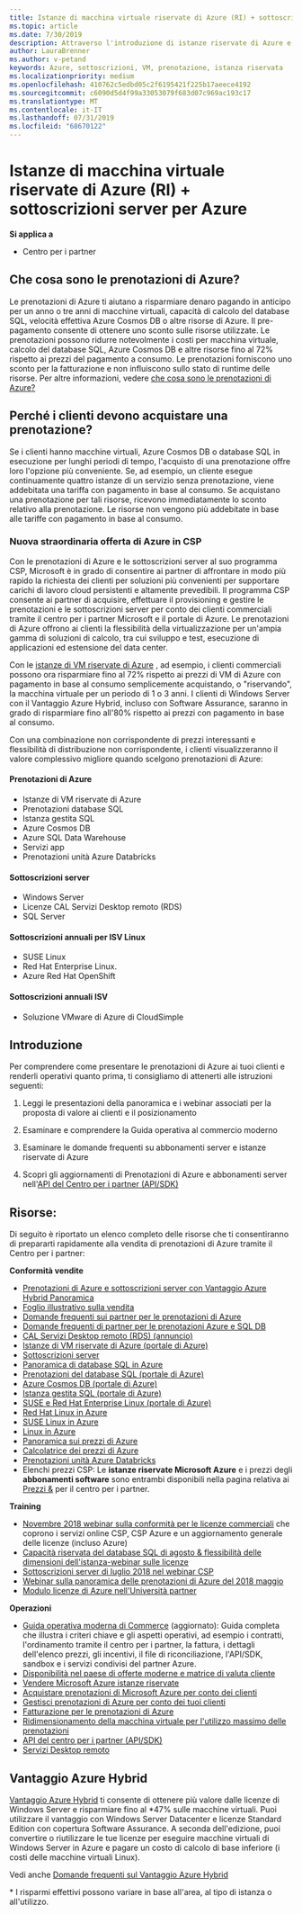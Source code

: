 ```yaml
---
title: Istanze di macchina virtuale riservate di Azure (RI) + sottoscrizioni server per Azure | Centro per i partner
ms.topic: article
ms.date: 7/30/2019
description: Attraverso l'introduzione di istanze riservate di Azure e sottoscrizioni server nel programma CSP, consentiamo ai nostri partner di far fronte alla richiesta in rapida crescita dei clienti di soluzioni più convenienti in grado di supportare carichi di lavoro nel cloud altamente prevedibili e persistenti. Il programma CSP consente ai partner di acquisire, fornire e gestire sottoscrizioni server e istanze riservate di Azure per conto dei clienti commerciali tramite il Centro per i partner Microsoft e il portale di Azure.
author: LauraBrenner
ms.author: v-petand
keywords: Azure, sottoscrizioni, VM, prenotazione, istanza riservata
ms.localizationpriority: medium
ms.openlocfilehash: 410762c5edbd05c2f6195421f225b17aeece4192
ms.sourcegitcommit: c6090d5d4f99a33053079f683d07c969ac193c17
ms.translationtype: MT
ms.contentlocale: it-IT
ms.lasthandoff: 07/31/2019
ms.locfileid: "68670122"
---
```

<!-- Mike Aasen wrote and owns this topic -->

# <a name="azure-reserved-vm-instances-ri--server-subscriptions-for-azure"></a>Istanze di macchina virtuale riservate di Azure (RI) + sottoscrizioni server per Azure

**Si applica a**

- Centro per i partner
 
## <a name="what-are-azure-reservations"></a>Che cosa sono le prenotazioni di Azure?

Le prenotazioni di Azure ti aiutano a risparmiare denaro pagando in anticipo per un anno o tre anni di macchine virtuali, capacità di calcolo del database SQL, velocità effettiva Azure Cosmos DB o altre risorse di Azure. Il pre-pagamento consente di ottenere uno sconto sulle risorse utilizzate. Le prenotazioni possono ridurre notevolmente i costi per macchina virtuale, calcolo del database SQL, Azure Cosmos DB e altre risorse fino al 72% rispetto ai prezzi del pagamento a consumo. Le prenotazioni forniscono uno sconto per la fatturazione e non influiscono sullo stato di runtime delle risorse. Per altre informazioni, vedere [che cosa sono le prenotazioni di Azure?](https://docs.microsoft.com/azure/billing/billing-save-compute-costs-reservations)

## <a name="why-should-customers-buy-a-reservation"></a>Perché i clienti devono acquistare una prenotazione?

Se i clienti hanno macchine virtuali, Azure Cosmos DB o database SQL in esecuzione per lunghi periodi di tempo, l'acquisto di una prenotazione offre loro l'opzione più conveniente. Se, ad esempio, un cliente esegue continuamente quattro istanze di un servizio senza prenotazione, viene addebitata una tariffa con pagamento in base al consumo. Se acquistano una prenotazione per tali risorse, ricevono immediatamente lo sconto relativo alla prenotazione. Le risorse non vengono più addebitate in base alle tariffe con pagamento in base al consumo.

 
### <a name="compelling-new-azure-offer-in-csp"></a>Nuova straordinaria offerta di Azure in CSP 

Con le prenotazioni di Azure e le sottoscrizioni server al suo programma CSP, Microsoft è in grado di consentire ai partner di affrontare in modo più rapido la richiesta dei clienti per soluzioni più convenienti per supportare carichi di lavoro cloud persistenti e altamente prevedibili. Il programma CSP consente ai partner di acquisire, effettuare il provisioning e gestire le prenotazioni e le sottoscrizioni server per conto dei clienti commerciali tramite il centro per i partner Microsoft e il portale di Azure. Le prenotazioni di Azure offrono ai clienti la flessibilità della virtualizzazione per un'ampia gamma di soluzioni di calcolo, tra cui sviluppo e test, esecuzione di applicazioni ed estensione del data center. 

Con le [istanze di VM riservate di Azure](https://azure.microsoft.com/en-us/pricing/reserved-vm-instances/) , ad esempio, i clienti commerciali possono ora risparmiare fino al 72% rispetto ai prezzi di VM di Azure con pagamento in base al consumo semplicemente acquistando, o "riservando", la macchina virtuale per un periodo di 1 o 3 anni. I clienti di Windows Server con il Vantaggio Azure Hybrid, incluso con Software Assurance, saranno in grado di risparmiare fino all'80% rispetto ai prezzi con pagamento in base al consumo. 

Con una combinazione non corrispondente di prezzi interessanti e flessibilità di distribuzione non corrispondente, i clienti visualizzeranno il valore complessivo migliore quando scelgono prenotazioni di Azure:

#### <a name="azure-reservations"></a>Prenotazioni di Azure
-   Istanze di VM riservate di Azure
-   Prenotazioni database SQL
-   Istanza gestita SQL
-   Azure Cosmos DB
-   Azure SQL Data Warehouse
-   Servizi app
-   Prenotazioni unità Azure Databricks

#### <a name="server-subscriptions"></a>Sottoscrizioni server
-   Windows Server
-   Licenze CAL Servizi Desktop remoto (RDS)
-   SQL Server

#### <a name="linux-isv-annual-subscriptions"></a>Sottoscrizioni annuali per ISV Linux
-   SUSE Linux
-   Red Hat Enterprise Linux.
-   Azure Red Hat OpenShift

#### <a name="isv-annual-subscriptions"></a>Sottoscrizioni annuali ISV
-   Soluzione VMware di Azure di CloudSimple

## <a name="getting-started"></a>Introduzione

Per comprendere come presentare le prenotazioni di Azure ai tuoi clienti e renderli operativi quanto prima, ti consigliamo di attenerti alle istruzioni seguenti:

1.  Leggi le presentazioni della panoramica e i webinar associati per la proposta di valore ai clienti e il posizionamento

2.  Esaminare e comprendere la Guida operativa al commercio moderno

5.  Esaminare le domande frequenti su abbonamenti server e istanze riservate di Azure

6.  Scopri gli aggiornamenti di Prenotazioni di Azure e abbonamenti server nell'[API del Centro per i partner (API/SDK)](https://docs.microsoft.com/en-us/partner-center/develop/purchase-azure-reserved-vm-instances)

## <a name="resources"></a>Risorse: 

Di seguito è riportato un elenco completo delle risorse che ti consentiranno di prepararti rapidamente alla vendita di prenotazioni di Azure tramite il Centro per i partner: 

**Conformità vendite**

- [Prenotazioni di Azure e sottoscrizioni server con Vantaggio Azure Hybrid Panoramica](https://assetsprod.microsoft.com/Azure-reservations-and-server-subscriptions-with-azure-hybrid-benefit.pptx)
- [Foglio illustrativo sulla vendita](https://assetsprod.microsoft.com/mpn/Azure-RI-Sales-Sheet-CSP.pdf)
- [Domande frequenti sui partner per le prenotazioni di Azure](https://assetsprod.microsoft.com/Partner-faq-for-azure-reservations.docx)
- [Domande frequenti di partner per le prenotazioni Azure e SQL DB](https://assetsprod.microsoft.com/Partner-faq-for-azure-reservations-sql-db.docx)
- [CAL Servizi Desktop remoto (RDS) (annuncio)](https://cloudblogs.microsoft.com/windowsserver/2018/10/03/remote-desktop-services-2019-generally-available-with-windows-server-2019/)
- [Istanze di VM riservate di Azure (portale di Azure)](https://docs.microsoft.com/en-us/azure/virtual-machines/windows/prepay-reserved-vm-instances)
- [Sottoscrizioni server](https://docs.microsoft.com/en-us/partner-center/csp-software-subscriptions)
- [Panoramica di database SQL in Azure](https://assetsprod.microsoft.com/Sql-db-in-azure-overview.pptx)
- [Prenotazioni del database SQL (portale di Azure)](https://docs.microsoft.com/en-us/azure/sql-database/sql-database-reserved-capacity)
- [Azure Cosmos DB (portale di Azure)](https://docs.microsoft.com/en-us/azure/cosmos-db/cosmos-db-reserved-capacity)
- [Istanza gestita SQL (portale di Azure)](https://docs.microsoft.com/en-us/azure/sql-database/sql-database-managed-instance)
- [SUSE e Red Hat Enterprise Linux (portale di Azure)](https://docs.microsoft.com/en-us/azure/virtual-machines/linux/prepay-suse-software-charges)
- [Red Hat Linux in Azure](https://azure.com/redhat)
- [SUSE Linux in Azure](https://azure.microsoft.com/en-us/overview/linux-on-azure/suse/)
- [Linux in Azure](https://azure.microsoft.com/en-us/overview/linux-on-azure/)
- [Panoramica sui prezzi di Azure](https://azure.microsoft.com/en-us/pricing/)
- [Calcolatrice dei prezzi di Azure](https://azure.microsoft.com/en-us/pricing/calculator)
- [Prenotazioni unità Azure Databricks](https://docs.microsoft.com/azure/billing/billing-prepay-databricks-reserved-capacity)
- Elenchi prezzi CSP:  Le **istanze riservate Microsoft Azure** e i prezzi degli **abbonamenti software** sono entrambi disponibili nella pagina relativa ai [Prezzi &](https://partner.microsoft.com/en-us/pcv/sales) per il centro per i partner.


**Training**

- [Novembre 2018 webinar sulla conformità per le licenze commerciali](https://na01.safelinks.protection.outlook.com/?url=https%3A%2F%2Fcommercial-licensing.eventbuilder.com%2F%3Flandingpageid%3DV0Bx6L&data=02%7C01%7Cv-oumaki%40microsoft.com%7C96e24687952242e1ff0c08d62ada13f3%7C72f988bf86f141af91ab2d7cd011db47%7C1%7C0%7C636743513471330495&sdata=DjPAKnW%2BpVekRS3Zngy2uwAkTpU4z1O%2Fh56NuTOmCzM%3D&reserved=0) che coprono i servizi online CSP, CSP Azure e un aggiornamento generale delle licenze (incluso Azure)
- [Capacità riservata del database SQL di agosto & flessibilità delle dimensioni dell'istanza-webinar sulle licenze](https://commercial-licensing.eventbuilder.com/view?eventid=d0t9g4)
- [Sottoscrizioni server di luglio 2018 nel webinar CSP](https://commercial-licensing.eventbuilder.com/Server_Subscriptions_in_CSP_P2_July)
- [Webinar sulla panoramica delle prenotazioni di Azure del 2018 maggio](https://commercial-licensing.eventbuilder.com/Reserved_Instances_in_CSP_May_Option_1)
- [Modulo licenze di Azure nell'Università partner](https://aka.ms/azure_partner_licensing)

**Operazioni**

- [Guida operativa moderna di Commerce](https://assetsprod.microsoft.com/mpn/Partner-Center-Modern-Commerce-Operating-Guide.docx) (aggiornato):  Guida completa che illustra i criteri chiave e gli aspetti operativi, ad esempio i contratti, l'ordinamento tramite il centro per i partner, la fattura, i dettagli dell'elenco prezzi, gli incentivi, il file di riconciliazione, l'API/SDK, sandbox e i servizi condivisi del partner Azure.
- [Disponibilità nel paese di offerte moderne e matrice di valuta cliente](https://assetsprod.microsoft.com/modern-offers-country-currency-availability.xlsx)
- [Vendere Microsoft Azure istanze riservate](https://go.microsoft.com/fwlink/?linkid=872806)
- [Acquistare prenotazioni di Microsoft Azure per conto dei clienti](https://go.microsoft.com/fwlink/?linkid=872807)
- [Gestisci prenotazioni di Azure per conto dei tuoi clienti](https://go.microsoft.com/fwlink/?linkid=872808)
- [Fatturazione per le prenotazioni di Azure](https://go.microsoft.com/fwlink/?linkid=872809)
- [Ridimensionamento della macchina virtuale per l'utilizzo massimo delle prenotazioni](https://go.microsoft.com/fwlink/?linkid=872810)
- [API del centro per i partner (API/SDK)](https://docs.microsoft.com/en-us/partner-center/develop/purchase-azure-reserved-vm-instances)
- [Servizi Desktop remoto](https://docs.microsoft.com/en-us/windows-server/remote/remote-desktop-services/welcome-to-rds)

## <a name="azure-hybrid-benefit"></a>Vantaggio Azure Hybrid

[Vantaggio Azure Hybrid](https://azure.microsoft.com/pricing/hybrid-benefit) ti consente di ottenere più valore dalle licenze di Windows Server e risparmiare fino al *47% sulle macchine virtuali. Puoi utilizzare il vantaggio con Windows Server Datacenter e licenze Standard Edition con copertura Software Assurance. A seconda dell'edizione, puoi convertire o riutilizzare le tue licenze per eseguire macchine virtuali di Windows Server in Azure e pagare un costo di calcolo di base inferiore (i costi delle macchine virtuali Linux).

Vedi anche [Domande frequenti sul Vantaggio Azure Hybrid](https://azure.microsoft.com/en-us/pricing/hybrid-benefit/faq/)

\* I risparmi effettivi possono variare in base all'area, al tipo di istanza o all'utilizzo.
